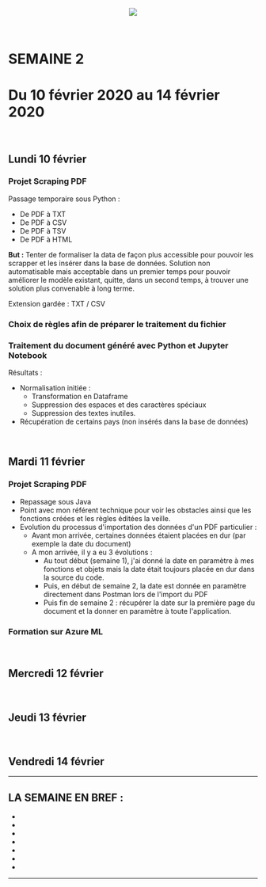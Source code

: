 <p align="center"><img src="https://zupimages.net/up/20/06/pd6r.png"></p>
<br/>

# SEMAINE 2
# Du 10 février 2020 au 14 février 2020
<br/>

## Lundi 10 février

### Projet Scraping PDF
Passage temporaire sous Python :
* De PDF à TXT
* De PDF à CSV
* De PDF à TSV
* De PDF à HTML

**But :** Tenter de formaliser la data de façon plus accessible pour pouvoir les scrapper et les insérer dans la base de données. Solution non automatisable mais acceptable dans un premier temps pour pouvoir améliorer le modèle existant, quitte, dans un second temps, à trouver une solution plus convenable à long terme.

Extension gardée : TXT / CSV

### Choix de règles afin de préparer le traitement du fichier

### Traitement du document généré avec Python et Jupyter Notebook
Résultats : 
* Normalisation initiée : 
    * Transformation en Dataframe
    * Suppression des espaces et des caractères spéciaux  
    * Suppression des textes inutiles.
* Récupération de certains pays (non insérés dans la base de données)
<br/>

## Mardi 11 février

### Projet Scraping PDF
* Repassage sous Java
* Point avec mon référent technique pour voir les obstacles ainsi que les fonctions créées et les règles éditées la veille. 
* Evolution du processus d'importation des données d'un PDF particulier : 
    * Avant mon arrivée, certaines données étaient placées en dur (par exemple la date du document)
    * A mon arrivée, il y a eu 3 évolutions : 
        * Au tout début (semaine 1), j'ai donné la date en paramètre à mes fonctions et objets mais la date était toujours placée en dur dans la source du code. 
        * Puis, en début de semaine 2, la date est donnée en paramètre directement dans Postman lors de l'import du PDF 
        * Puis fin de semaine 2 : récupérer la date sur la première page du document et la donner en paramètre à toute l'application.

### Formation sur Azure ML
<br/>

## Mercredi 12 février

<br/>

## Jeudi 13 février

<br/>

## Vendredi 14 février




---------------------------------

**LA SEMAINE EN BREF :** 
- 
- 
- 
- 
- 
- 
- 
- 

---------------------------------
